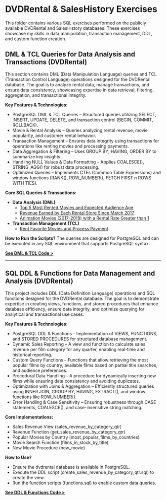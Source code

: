 # DVDRental & SalesHistory Exercises

This folder contains various SQL exercises performed on the publicly available DVDRental and SalesHistory databases. These exercises showcase my skills in data manipulation, transaction management, DDL, and custom function creation.

## DML & TCL Queries for Data Analysis and Transactions (DVDRental)

This section contains DML (Data Manipulation Language) queries and TCL (Transaction Control Language) operations designed for the DVDRental database. The goal is to analyze rental data, manage transactions, and ensure data consistency, showcasing expertise in data retrieval, filtering, aggregation, and transactional integrity.

**Key Features & Technologies:**

*   PostgreSQL DML & TCL Queries – Structured queries utilizing SELECT, INSERT, UPDATE, DELETE, and transaction control (BEGIN, COMMIT, ROLLBACK).
*   Movie & Rental Analysis – Queries analyzing rental revenue, movie popularity, and customer rental behavior.
*   Transaction Management – Ensures data integrity using transactions for operations like renting movies and processing payments.
*   Data Aggregation & Filtering – Uses GROUP BY, HAVING, ORDER BY to summarize key insights.
*   Handling NULL Values & Data Formatting – Applies COALESCE(), STRING_AGG() for robust data processing.
*   Optimized Queries – Implements CTEs (Common Table Expressions) and window functions (RANK(), ROW_NUMBER(), FETCH FIRST n ROWS WITH TIES).

**Core SQL Queries & Transactions:**

*   **Data Analysis (DML)**
    *   [Top 5 Most Rented Movies and Expected Audience Age](https://github.com/nico14-d/Portfolio/blob/main/Projects/SQL/DVDRental%2C%20SalesHistory/DML%2C%20TCL/Task%201%3A%20Top%205%20Most%20Rented%20Movies%20and%20Expected%20Audience%20Age.md)
    *   [Revenue Earned by Each Rental Store Since March 2017](DML_TCL/Revenue_Earned_by_Each_Rental_Store_Since_March_2017.sql)
    *   [Animation Movies (2017-2019) with a Rental Rate Greater than 1](DML_TCL/Animation_Movies_2017_2019_with_a_Rental_Rate_Greater_than_1.sql)
*   **Transaction Management (TCL)**
    *   [Rent Favorite Movies and Process Payment](DML_TCL/Rent_Favorite_Movies_and_Process_Payment.sql)

**How to Run the Scripts?**
The queries are designed for PostgreSQL and can be executed in any SQL environment that supports PostgreSQL syntax.

[**See DML & TCL Code >**](DML_TCL)  

---

## SQL DDL & Functions for Data Management and Analysis (DVDRental)

This project includes DDL (Data Definition Language) operations and SQL functions designed for the DVDRental database. The goal is to demonstrate expertise in creating views, functions, and stored procedures that enhance database efficiency, ensure data integrity, and optimize querying for analytical and transactional use cases.

**Key Features & Technologies:**

*   PostgreSQL DDL & Functions – Implementation of VIEWS, FUNCTIONS, and STORED PROCEDURES for structured database management.
*   Dynamic Sales Reporting – A view and function to calculate sales revenue per film category for any quarter, enabling real-time and historical reporting.
*   Custom Query Functions – Functions that allow retrieving the most popular films by country, available films based on partial title searches, and audience preferences.
*   Procedural Data Handling – A procedure for dynamically inserting new films while ensuring data consistency and avoiding duplicates.
*   Optimization with Joins & Aggregation – Efficiently structured queries using INNER JOIN, GROUP BY, HAVING, EXTRACT(), and window functions like ROW_NUMBER().
*   Error Handling & Case Sensitivity – Ensuring robustness through CASE statements, COALESCE(), and case-insensitive string matching.

**Core Implementations:**

*   Sales Revenue View (sales_revenue_by_category_qtr)
*   Revenue Function (get_sales_revenue_by_category_qtr)
*   Popular Movies by Country (most_popular_films_by_countries)
*   Movie Search Function (films_in_stock_by_title)
*   New Movie Procedure (new_movie)

**How to Use?**

*   Ensure the dvdrental database is available in PostgreSQL.
*   Execute the DDL script (create_sales_revenue_by_category_qtr.sql) to create the view.
*   Run the function scripts (functions.sql) to enable custom data queries.

[**See DDL & Functions Code >**](DDL_Functions)
